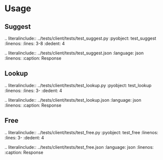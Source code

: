 # Usage

## Suggest

.. literalinclude:: ../tests/client/tests/test_suggest.py
:pyobject: test_suggest
:linenos:
:lines: 3-8
:dedent: 4

.. literalinclude:: ../tests/client/tests/test_suggest.json
:language: json
:linenos:
:caption: Response

## Lookup

.. literalinclude:: ../tests/client/tests/test_lookup.py
:pyobject: test_lookup
:linenos:
:lines: 3-
:dedent: 4

.. literalinclude:: ../tests/client/tests/test_lookup.json
:language: json
:linenos:
:caption: Response

## Free

.. literalinclude:: ../tests/client/tests/test_free.py
:pyobject: test_free
:linenos:
:lines: 3-
:dedent: 4

.. literalinclude:: ../tests/client/tests/test_free.json
:language: json
:linenos:
:caption: Response
